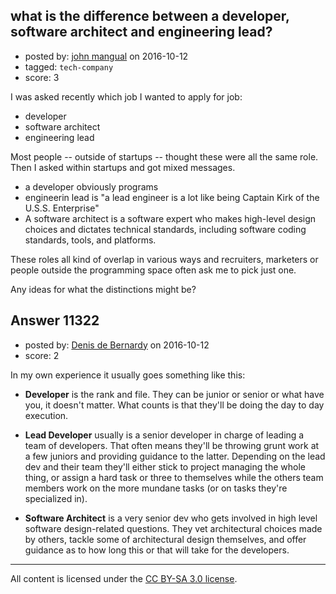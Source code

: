 ## what is the difference between a developer, software architect and engineering lead?

- posted by: [john mangual](https://stackexchange.com/users/382049/john-mangual) on 2016-10-12
- tagged: `tech-company`
- score: 3

<p>I was asked recently which job I wanted to apply for job: </p>

<ul>
<li>developer</li>
<li>software architect</li>
<li>engineering lead</li>
</ul>

<p>Most people -- outside of startups -- thought these were all the same role.  Then I asked within startups and got mixed messages.</p>

<ul>
<li>a developer obviously programs </li>
<li>engineerin lead is "a lead engineer is a lot like being Captain Kirk of the U.S.S. Enterprise" </li>
<li>A software architect is a software expert who makes high-level design choices and dictates technical standards, including software coding standards, tools, and platforms. </li>
</ul>

<p>These roles all kind of overlap in various ways and recruiters, marketers or people outside the programming space often ask me to pick just one.  </p>

<p>Any ideas for what the distinctions might be?</p>



## Answer 11322

- posted by: [Denis de Bernardy](https://stackexchange.com/users/182468/denis-de-bernardy) on 2016-10-12
- score: 2

<p>In my own experience it usually goes something like this:</p>

<ul>
<li><p><strong>Developer</strong> is the rank and file. They can be junior or senior or what have you, it doesn't matter. What counts is that they'll be doing the day to day execution.</p></li>
<li><p><strong>Lead Developer</strong> usually is a senior developer in charge of leading a team of developers. That often means they'll be throwing grunt work at a few juniors and providing guidance to the latter. Depending on the lead dev and their team they'll either stick to project managing the whole thing, or assign a hard task or three to themselves while the others team members work on the more mundane tasks (or on tasks they're specialized in).</p></li>
<li><p><strong>Software Architect</strong> is a very senior dev who gets involved in high level software design-related questions. They vet architectural choices made by others, tackle some of architectural design themselves, and offer guidance as to how long this or that will take for the developers.</p></li>
</ul>




---

All content is licensed under the [CC BY-SA 3.0 license](https://creativecommons.org/licenses/by-sa/3.0/).
